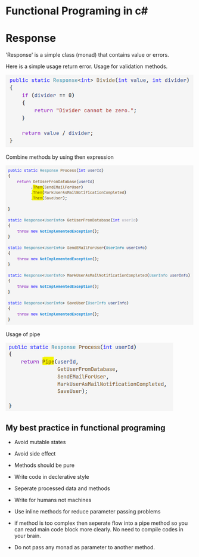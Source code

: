 # Functional Programing in c#

Response<TValue>
==============

'Response<TValue>' is a simple class (monad) that contains value or errors.

Here is a simple usage return error. Usage for validation methods.

![](./doc/DivideByZero.png)

Combine methods by using then expression

![](./doc/UsegeOfThen.png)

Usage of pipe

![](./doc/UsageOfPipe.png)


My best practice in functional programing
-----------------------------------------

- Avoid mutable states

- Avoid side effect

- Methods should be pure

- Write code in declerative style

- Seperate processed data and methods

- Write for humans not machines

- Use inline methods for reduce parameter passing problems

- if method is too complex then seperate flow into a pipe method so you can read main code block more clearly. No need to compile codes in your brain.

- Do not pass any monad as parameter to another method.